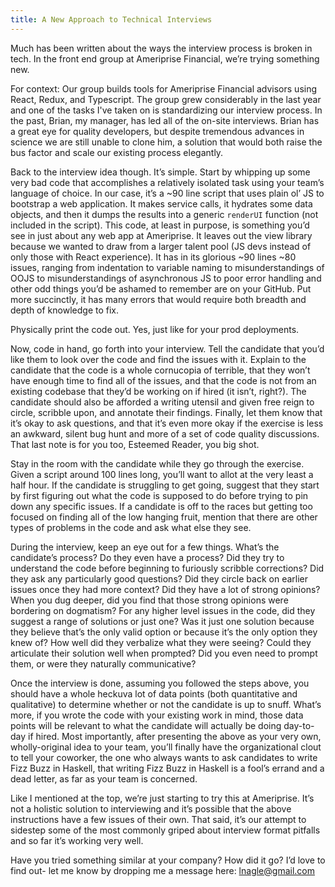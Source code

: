 ```yaml
---
title: A New Approach to Technical Interviews
---
```


Much has been written about the ways the interview process is broken in tech. In the front end group at Ameriprise Financial, we’re trying something new.

For context: Our group builds tools for Ameriprise Financial advisors using React, Redux, and Typescript. The group grew considerably in the last year and one of the tasks I've taken on is standardizing our interview process. In the past, Brian, my manager, has led all of the on-site interviews. Brian has a great eye for quality developers, but despite tremendous advances in science we are still unable to clone him, a solution that would both raise the bus factor and scale our existing process elegantly.

Back to the interview idea though. It’s simple. Start by whipping up some very bad code that accomplishes a relatively isolated task using your team’s language of choice. In our case, it’s a ~90 line script that uses plain ol’ JS to bootstrap a web application. It makes service calls, it hydrates some data objects, and then it dumps the results into a generic `renderUI` function (not included in the script). This code, at least in purpose, is something you’d see in just about any web app at Ameriprise. It leaves out the view library because we wanted to draw from a larger talent pool (JS devs instead of only those with React experience). It has in its glorious ~90 lines ~80 issues, ranging from indentation to variable naming to misunderstandings of OOJS to misunderstandings of asynchronous JS to poor error handling and other odd things you’d be ashamed to remember are on your GitHub. Put more succinctly, it has many errors that would require both breadth and depth of knowledge to fix.

Physically print the code out. Yes, just like for your prod deployments.

Now, code in hand, go forth into your interview. Tell the candidate that you’d like them to look over the code and find the issues with it. Explain to the candidate that the code is a whole cornucopia of terrible, that they won’t have enough time to find all of the issues, and that the code is not from an existing codebase that they’d be working on if hired (it isn’t, right?). The candidate should also be afforded a writing utensil and given free reign to circle, scribble upon, and annotate their findings. Finally, let them know that it’s okay to ask questions, and that it’s even more okay if the exercise is less an awkward, silent bug hunt and more of a set of code quality discussions. That last note is for you too, Esteemed Reader, you big shot.

Stay in the room with the candidate while they go through the exercise. Given a script around 100 lines long, you’ll want to allot at the very least a half hour. If the candidate is struggling to get going, suggest that they start by first figuring out what the code is supposed to do before trying to pin down any specific issues. If a candidate is off to the races but getting too focused on finding all of the low hanging fruit, mention that there are other types of problems in the code and ask what else they see.

During the interview, keep an eye out for a few things. What’s the candidate’s process? Do they even have a process? Did they try to understand the code before beginning to furiously scribble corrections? Did they ask any particularly good questions? Did they circle back on earlier issues once they had more context? Did they have a lot of strong opinions? When you dug deeper, did you find that those strong opinions were bordering on dogmatism? For any higher level issues in the code, did they suggest a range of solutions or just one? Was it just one solution because they believe that’s the only valid option or because it’s the only option they knew of? How well did they verbalize what they were seeing? Could they articulate their solution well when prompted? Did you even need to prompt them, or were they naturally communicative?

Once the interview is done, assuming you followed the steps above, you should have a whole heckuva lot of data points (both quantitative and qualitative) to determine whether or not the candidate is up to snuff. What’s more, if you wrote the code with your existing work in mind, those data points will be relevant to what the candidate will actually be doing day-to-day if hired. Most importantly, after presenting the above as your very own, wholly-original idea to your team, you’ll finally have the organizational clout to tell your coworker, the one who always wants to ask candidates to write Fizz Buzz in Haskell, that writing Fizz Buzz in Haskell is a fool’s errand and a dead letter, as far as your team is concerned.

Like I mentioned at the top, we’re just starting to try this at Ameriprise. It’s not a holistic solution to interviewing and it’s possible that the above instructions have a few issues of their own. That said, it’s our attempt to sidestep some of the most commonly griped about interview format pitfalls and so far it’s working very well.

Have you tried something similar at your company? How did it go? I’d love to find out- let me know by dropping me a message here: lnagle@gmail.com
